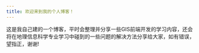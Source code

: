 ```yaml
---
title: 欢迎来到我的个人博客！
---
```

这是我自己建的一个博客，平时会整理并分享一些GIS前端开发的学习内容，还会将在地理信息科学专业学习中碰到的一些问题的解决方法分享给大家，如有错误，望指正，谢谢!

